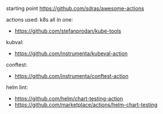 starting point
https://github.com/sdras/awesome-actions


actions used:
k8s all in one:

- https://github.com/stefanprodan/kube-tools


kubval: 
- https://github.com/instrumenta/kubeval-action

conftest:
- https://github.com/instrumenta/conftest-action

helm lint:
- https://github.com/helm/chart-testing-action
- https://github.com/marketplace/actions/helm-chart-testing